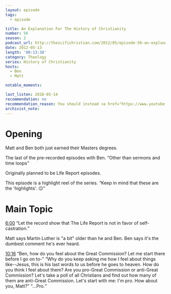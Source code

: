 ```yaml
---
layout: episode
tags:
  - episode

title: An Explanation For The History of Christianity
number: 56
season: 2
podcast_url: http://thescifichristian.com/2012/05/episode-56-an-explanation-for-the-history-of-christianity/
date: 2012-05-13
length: '00:13:30'
category: Theology
series: History of Christianity
hosts:
  - Ben
  - Matt

notable_moments:

last_listen: 2018-05-14
recommendation: no
recommendation_reason: You should instead <a href="https://www.youtube.com/watch?v=M_im23S1k-U">watch the video</a>. Then skip the series.
archivist_note: 
---
```

# Opening
Matt and Ben both just earned their Masters degrees.

The last of the pre-recorded episodes with Ben. <q class="archivist inline">Other than sermons and time loops</q>

Originally planned to be Life Report episodes.

This episode is a highlight reel of the series. <q class="archivist inline">Keep in mind that these are the 'highlights'. 😐</q>



# Main Topic
<div class="quote">
  <a class="timestamp tag is-medium is-rounded is-primary" href="http://thescifichristian.com/2012/05/episode-56-an-explanation-for-the-history-of-christianity/#t=6:00">6:00</a>
  <q class="ben">Let the record show that The Life Report is not in favor of self-castration.</q>
</div>

Matt says Martin Luther is "a bit" older than he and Ben. Ben says it's the dumbest comment he's ever heard.

<div class="quote">
  <a class="timestamp tag is-medium is-rounded is-primary" href="http://thescifichristian.com/2012/05/episode-56-an-explanation-for-the-history-of-christianity/#t=10:16">10:16</a>
  <q class="matt">Ben, how do you feel about the Great Commission? Let me start there before I go on to-</q>  
  <q class="ben">Why do you keep asking me how I feel about things like--Jesus, this is his last words to us before he goes to heaven. How do you think I feel about them? Are you pro-Great Commission or anti-Great Commission? Let's take a poll of all Christians and find out how many of them are anti-Great Commission. Let's start with me: I'm pro. How about you, Matt?</q>
  <q class="matt">...Pro.</q>
</div>